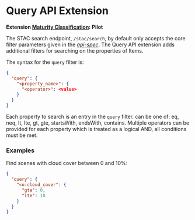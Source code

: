 # Query API Extension

**Extension [Maturity Classification](../../../extensions/README.md#extension-maturity): Pilot**

The STAC search endpoint, `/stac/search`, by default only accepts the core filter parameters given in the *[api-spec](../../api-spec.md)*. The Query API extension adds additional filters for searching on the properties of Items.

The syntax for the `query` filter is:

```json
{
  "query": {
    "<property_name>": {
      "<operator>": <value>
    }
  }
}
```

Each property to search is an entry in the `query` filter. <operator> can be one of: eq, neq, lt, lte, gt, gte, startsWith, endsWith, contains. Multiple operators can be provided for each property which is treated as a logical AND, all conditions must be met.

### Examples

Find scenes with cloud cover between 0 and 10%:

```json
{
  "query": {
    "<o:cloud_cover": {
      "gte": 0,
      "lte": 10
    }
  }
}
```

